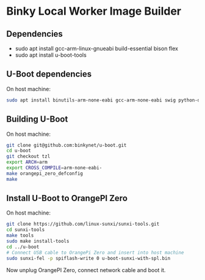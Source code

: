 # Binky Local Worker Image Builder

## Dependencies

- sudo apt install gcc-arm-linux-gnueabi build-essential bison flex
- sudo apt install u-boot-tools

## U-Boot dependencies

On host machine:

```bash
sudo apt install binutils-arm-none-eabi gcc-arm-none-eabi swig python-dev libusb-dev  libusb-1.0-0-dev zlib1g-dev
```

## Building U-Boot

On host machine:

```bash
git clone git@github.com:binkynet/u-boot.git
cd u-boot
git checkout tzl
export ARCH=arm
export CROSS_COMPILE=arm-none-eabi-
make orangepi_zero_defconfig
make
```

## Install U-Boot to OrangePI Zero

On host machine:

```bash
git clone https://github.com/linux-sunxi/sunxi-tools.git
cd sunxi-tools
make tools
sudo make install-tools
cd ../u-boot
# Connect USB cable to OrangePi Zero and insert into host machine
sudo sunxi-fel -p spiflash-write 0 u-boot-sunxi-with-spl.bin
```

Now unplug OrangePI Zero, connect network cable and boot it.
